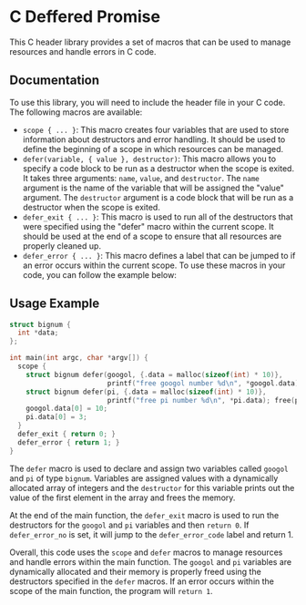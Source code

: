 # C Deffered Promise

This C header library provides a set of macros that can be used to manage resources and handle errors in C code.

## Documentation

To use this library, you will need to include the header file in your C code. The following macros are available:

-   `scope { ... }`: This macro creates four variables that are used to store information about destructors and error handling. It should be used to define the beginning of a scope in which resources can be managed.
-   `defer(variable, { value }, destructor)`: This macro allows you to specify a code block to be run as a destructor when the scope is exited. It takes three arguments: `name`, `value`, and `destructor`. The `name` argument is the name of the variable that will be assigned the "value" argument. The `destructor` argument is a code block that will be run as a destructor when the scope is exited.
-   `defer_exit { ... }`: This macro is used to run all of the destructors that were specified using the "defer" macro within the current scope. It should be used at the end of a scope to ensure that all resources are properly cleaned up.
-   `defer_error { ... }`: This macro defines a label that can be jumped to if an error occurs within the current scope.
    To use these macros in your code, you can follow the example below:

## Usage Example

```c
struct bignum {
  int *data;
};

int main(int argc, char *argv[]) {
  scope {
    struct bignum defer(googol, {.data = malloc(sizeof(int) * 10)},
                        printf("free googol number %d\n", *googol.data); free(googol.data));
    struct bignum defer(pi, {.data = malloc(sizeof(int) * 10)},
                        printf("free pi number %d\n", *pi.data); free(pi.data););
    googol.data[0] = 10;
    pi.data[0] = 3;
  }
  defer_exit { return 0; }
  defer_error { return 1; }
}
```

The `defer` macro is used to declare and assign two variables called `googol` and `pi` of type `bignum`. Variables are assigned values with a dynamically allocated array of integers and the `destructor` for this variable prints out the value of the first element in the array and frees the memory.

At the end of the main function, the `defer_exit` macro is used to run the destructors for the `googol` and `pi` variables and then `return 0`. If `defer_error_no` is set, it will jump to the `defer_error_code` label and return 1.

Overall, this code uses the `scope` and `defer` macros to manage resources and handle errors within the main function. The `googol` and `pi` variables are dynamically allocated and their memory is properly freed using the destructors specified in the `defer` macros. If an error occurs within the scope of the main function, the program will `return 1`.
